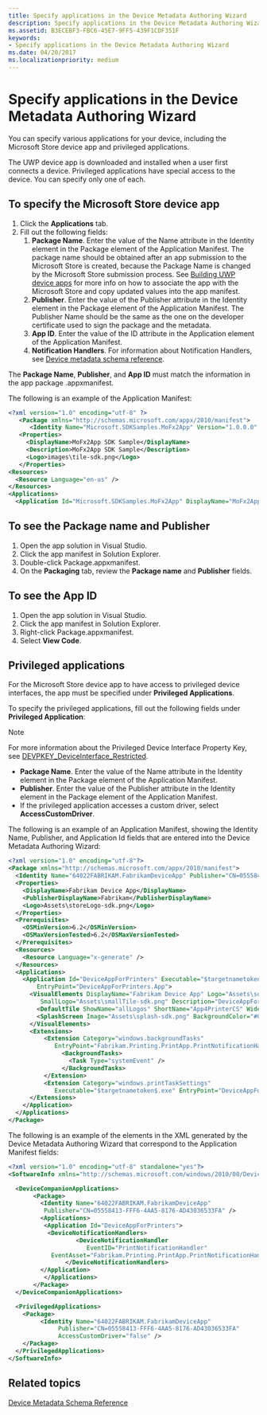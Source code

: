 ```yaml
---
title: Specify applications in the Device Metadata Authoring Wizard
description: Specify applications in the Device Metadata Authoring Wizard
ms.assetid: B3ECEBF3-FBC6-45E7-9FF5-439F1CDF351F
keywords:
- Specify applications in the Device Metadata Authoring Wizard
ms.date: 04/20/2017
ms.localizationpriority: medium
---
```


# Specify applications in the Device Metadata Authoring Wizard

You can specify various applications for your device, including the Microsoft Store device app and privileged applications.

The UWP device app is downloaded and installed when a user first connects a device. Privileged applications have special access to the device. You can specify only one of each.

## To specify the Microsoft Store device app

1. Click the **Applications** tab.
2. Fill out the following fields:
   1. **Package Name**. Enter the value of the Name attribute in the Identity element in the Package element of the Application Manifest. The package name should be obtained after an app submission to the Microsoft Store is created, because the Package Name is changed by the Microsoft Store submission process. See [Building UWP device apps](../devapps/the-workflow.md) for more info on how to associate the app with the Microsoft Store and copy updated values into the app manifest.
   2. **Publisher**. Enter the value of the Publisher attribute in the Identity element in the Package element of the Application Manifest. The Publisher Name should be the same as the one on the developer certificate used to sign the package and the metadata.
   3. **App ID**. Enter the value of the ID attribute in the Application element of the Application Manifest.
   4. **Notification Handlers**. For information about Notification Handlers, see [Device metadata schema reference](/previous-versions/windows/hardware/metadata/ff541452(v=vs.85)).

The **Package Name**, **Publisher**, and **App ID** must match the information in the app package .appxmanifest.

The following is an example of the Application Manifest:

```xml
<?xml version="1.0" encoding="utf-8" ?>
   <Package xmlns="http://schemas.microsoft.com/appx/2010/manifest">
      <Identity Name="Microsoft.SDKSamples.MoFx2App" Version="1.0.0.0" Publisher="CN=Microsoft\O=Microsoft Corp\L=Redmond\S=WA\C=US" ResourceId="NorthAmerica" />
   <Properties>
     <DisplayName>MoFx2App SDK Sample</DisplayName>
     <Description>MoFx2App SDK Sample</Description>
     <Logo>images\tile-sdk.png</Logo>
   </Properties>
<Resources>
  <Resource Language="en-us" />
</Resources>
<Applications>
  <Application Id="Microsoft.SDKSamples.MoFx2App" DisplayName="MoFx2App" Logo="images\tile-sdk.png" SmallLogo="images\tile-sdk.png" EntryPointType="startPage" EntryPoint="default.html">
```

## To see the Package name and Publisher

1. Open the app solution in Visual Studio.
2. Click the app manifest in Solution Explorer.
3. Double-click Package.appxmanifest.
4. On the **Packaging** tab, review the **Package name** and **Publisher** fields.

## To see the App ID

1. Open the app solution in Visual Studio.
2. Click the app manifest in Solution Explorer.
3. Right-click Package.appxmanifest.
4. Select **View Code**.

## Privileged applications

For the Microsoft Store device app to have access to privileged device interfaces, the app must be specified under **Privileged Applications**.

To specify the privileged applications, fill out the following fields under **Privileged Application**:

>[!NOTE]
>For more information about the Privileged Device Interface Property Key, see [DEVPKEY\_DeviceInterface\_Restricted](../install/devpkey-deviceinterface-restricted.md).

- **Package Name**. Enter the value of the Name attribute in the Identity element in the Package element of the Application Manifest.
- **Publisher**. Enter the value of the Publisher attribute in the Identity element in the Package element of the Application Manifest.
- If the privileged application accesses a custom driver, select **AccessCustomDriver**.

The following is an example of an Application Manifest, showing the Identity Name, Publisher, and Application Id fields that are entered into the Device Metadata Authoring Wizard:

```XML
<?xml version="1.0" encoding="utf-8"?>
<Package xmlns="http://schemas.microsoft.com/appx/2010/manifest">
  <Identity Name="64022FABRIKAM.FabrikamDeviceApp" Publisher="CN=05558413-FFF6-4AA5-8176-AD43036533FA" Version="1.0.0.0" />
  <Properties>
    <DisplayName>Fabrikam Device App</DisplayName>
    <PublisherDisplayName>Fabrikam</PublisherDisplayName>
    <Logo>Assets\storeLogo-sdk.png</Logo>
  </Properties>
  <Prerequisites>
    <OSMinVersion>6.2</OSMinVersion>
    <OSMaxVersionTested>6.2</OSMaxVersionTested>
  </Prerequisites>
  <Resources>
    <Resource Language="x-generate" />
  </Resources>
  <Applications>
    <Application Id="DeviceAppForPrinters" Executable="$targetnametoken$.exe"
        EntryPoint="DeviceAppForPrinters.App">
      <VisualElements DisplayName="Fabrikam Device App" Logo="Assets\squareTile-sdk.png"
         SmallLogo="Assets\smallTile-sdk.png" Description="DeviceAppForPrinters" ForegroundText="light" BackgroundColor="#00b2f0" ToastCapable="true">
        <DefaultTile ShowName="allLogos" ShortName="App4PrinterCS" WideLogo="Assets\tile-sdk.png" />
        <SplashScreen Image="Assets\splash-sdk.png" BackgroundColor="#00b2f0" />
      </VisualElements>
      <Extensions>
          <Extension Category="windows.backgroundTasks"
             EntryPoint="Fabrikam.Printing.PrintApp.PrintNotificationHandler">
               <BackgroundTasks>
                 <Task Type="systemEvent" />
               </BackgroundTasks>
          </Extension>
          <Extension Category="windows.printTaskSettings"
             Executable="$targetnametoken$.exe" EntryPoint="DeviceAppForPrinters.App" />
      </Extensions>
    </Application>
  </Applications>
</Package>
```

The following is an example of the elements in the XML generated by the Device Metadata Authoring Wizard that correspond to the Application Manifest fields:

```XML
<?xml version="1.0" encoding="utf-8" standalone="yes"?>
<SoftwareInfo xmlns="http://schemas.microsoft.com/windows/2010/08/DeviceMetadata/SoftwareInfo">

  <DeviceCompanionApplications>
       <Package>
         <Identity Name="64022FABRIKAM.FabrikamDeviceApp"
          Publisher="CN=05558413-FFF6-4AA5-8176-AD43036533FA" />
         <Applications>
          <Application Id="DeviceAppForPrinters">
           <DeviceNotificationHandlers>
                   <DeviceNotificationHandler
                      EventID="PrintNotificationHandler"
            EventAsset="Fabrikam.Printing.PrintApp.PrintNotificationHandler" />
                </DeviceNotificationHandlers>
         </Application>
          </Applications>
       </Package>
  </DeviceCompanionApplications>

  <PrivilegedApplications>
    <Package>
         <Identity Name="64022FABRIKAM.FabrikamDeviceApp"
              Publisher="CN=05558413-FFF6-4AA5-8176-AD43036533FA"
              AccessCustomDriver="false" />  
    </Package>
  </PrivilegedApplications>
</SoftwareInfo>
```

## Related topics

[Device Metadata Schema Reference](/previous-versions/windows/hardware/metadata/dn465877(v=vs.85))